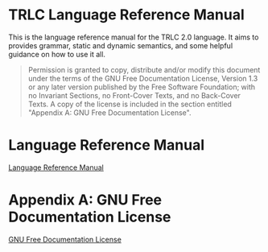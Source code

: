 # TRLC Language Reference Manual

This is the language reference manual for the TRLC 2.0 language. It
aims to provides grammar, static and dynamic semantics, and some
helpful guidance on how to use it all.

> Permission is granted to copy, distribute and/or modify this
> document under the terms of the GNU Free Documentation License,
> Version 1.3 or any later version published by the Free Software
> Foundation; with no Invariant Sections, no Front-Cover Texts, and no
> Back-Cover Texts. A copy of the license is included in the section
> entitled "Appendix A: GNU Free Documentation License".

# Language Reference Manual

[Language Reference Manual](LRM.md)

# Appendix A: GNU Free Documentation License

[GNU Free Documentation License](LICENSE)
